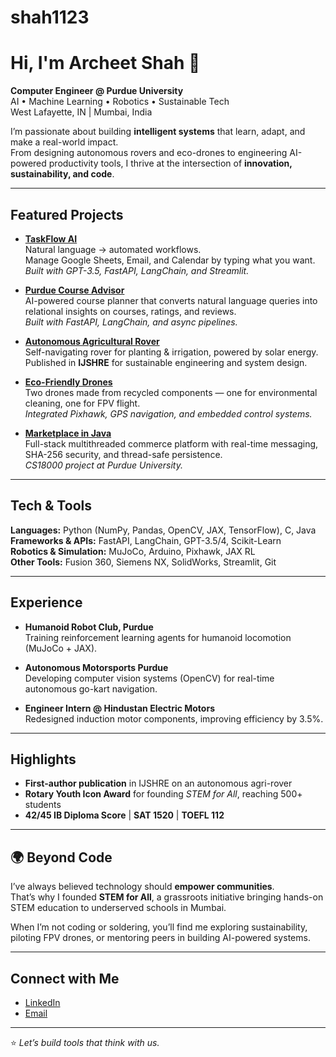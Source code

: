 # shah1123

# Hi, I'm Archeet Shah 👋

  **Computer Engineer @ Purdue University**  
  AI • Machine Learning • Robotics • Sustainable Tech  
  West Lafayette, IN | Mumbai, India  

I’m passionate about building **intelligent systems** that learn, adapt, and make a real-world impact.  
From designing autonomous rovers and eco-drones to engineering AI-powered productivity tools, I thrive at the intersection of **innovation, sustainability, and code**.

---

## Featured Projects

- **[TaskFlow AI](#)**  
  Natural language → automated workflows.  
  Manage Google Sheets, Email, and Calendar by typing what you want.  
  _Built with GPT-3.5, FastAPI, LangChain, and Streamlit._

- **[Purdue Course Advisor](#)**  
  AI-powered course planner that converts natural language queries into relational insights on courses, ratings, and reviews.  
  _Built with FastAPI, LangChain, and async pipelines._

- **[Autonomous Agricultural Rover](#)**  
  Self-navigating rover for planting & irrigation, powered by solar energy.  
  Published in **IJSHRE** for sustainable engineering and system design.  

- **[Eco-Friendly Drones](#)**  
  Two drones made from recycled components — one for environmental cleaning, one for FPV flight.  
  _Integrated Pixhawk, GPS navigation, and embedded control systems._

- **[Marketplace in Java](https://lnkd.in/ddqkbRns)**  
  Full-stack multithreaded commerce platform with real-time messaging, SHA-256 security, and thread-safe persistence.  
  _CS18000 project at Purdue University._

---

## Tech & Tools

**Languages:** Python (NumPy, Pandas, OpenCV, JAX, TensorFlow), C, Java  
**Frameworks & APIs:** FastAPI, LangChain, GPT-3.5/4, Scikit-Learn  
**Robotics & Simulation:** MuJoCo, Arduino, Pixhawk, JAX RL  
**Other Tools:** Fusion 360, Siemens NX, SolidWorks, Streamlit, Git  

---

## Experience

- **Humanoid Robot Club, Purdue**  
  Training reinforcement learning agents for humanoid locomotion (MuJoCo + JAX).  

- **Autonomous Motorsports Purdue**  
  Developing computer vision systems (OpenCV) for real-time autonomous go-kart navigation.  

- **Engineer Intern @ Hindustan Electric Motors**  
  Redesigned induction motor components, improving efficiency by 3.5%.  

---

## Highlights

- **First-author publication** in IJSHRE on an autonomous agri-rover  
- **Rotary Youth Icon Award** for founding *STEM for All*, reaching 500+ students  
- **42/45 IB Diploma Score** | **SAT 1520** | **TOEFL 112**  

---

## 🌍 Beyond Code

I’ve always believed technology should **empower communities**.  
That’s why I founded **STEM for All**, a grassroots initiative bringing hands-on STEM education to underserved schools in Mumbai.  

When I’m not coding or soldering, you’ll find me exploring sustainability, piloting FPV drones, or mentoring peers in building AI-powered systems.

---

## Connect with Me

- [LinkedIn](https://www.linkedin.com/in/archeetshah)  
- [Email](mailto:shah1123@purdue.edu)  

---

⭐️ *Let’s build tools that think with us.*
